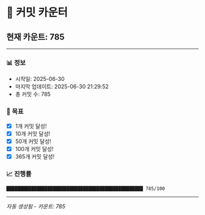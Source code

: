 # 🔢 커밋 카운터

## 현재 카운트: 785

---

### 📊 정보
- 시작일: 2025-06-30
- 마지막 업데이트: 2025-06-30 21:29:52
- 총 커밋 수: 785

### 🎯 목표
- [x] 1개 커밋 달성!
- [x] 10개 커밋 달성!
- [x] 50개 커밋 달성!
- [x] 100개 커밋 달성!
- [x] 365개 커밋 달성!

### 📈 진행률
```
██████████████████████████████████████████████████ 785/100
```

---
*자동 생성됨 - 카운트: 785*
